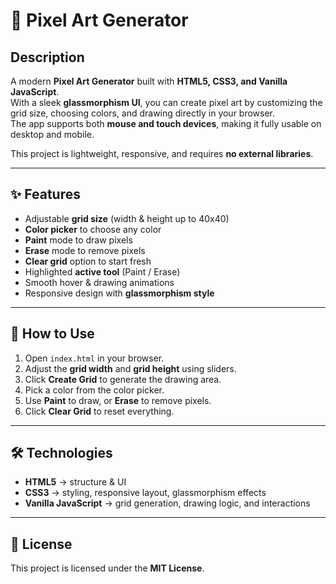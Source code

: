 # 🎨 Pixel Art Generator

## Description
A modern **Pixel Art Generator** built with **HTML5, CSS3, and Vanilla JavaScript**.  
With a sleek **glassmorphism UI**, you can create pixel art by customizing the grid size, choosing colors, and drawing directly in your browser.  
The app supports both **mouse and touch devices**, making it fully usable on desktop and mobile.  

This project is lightweight, responsive, and requires **no external libraries**.

---

## ✨ Features
- Adjustable **grid size** (width & height up to 40x40)  
- **Color picker** to choose any color  
- **Paint** mode to draw pixels  
- **Erase** mode to remove pixels  
- **Clear grid** option to start fresh  
- Highlighted **active tool** (Paint / Erase)  
- Smooth hover & drawing animations  
- Responsive design with **glassmorphism style**  

---

## 🚀 How to Use
1. Open `index.html` in your browser.  
2. Adjust the **grid width** and **grid height** using sliders.  
3. Click **Create Grid** to generate the drawing area.  
4. Pick a color from the color picker.  
5. Use **Paint** to draw, or **Erase** to remove pixels.  
6. Click **Clear Grid** to reset everything.  

---

## 🛠️ Technologies
- **HTML5** → structure & UI  
- **CSS3** → styling, responsive layout, glassmorphism effects  
- **Vanilla JavaScript** → grid generation, drawing logic, and interactions  

---

## 📜 License
This project is licensed under the **MIT License**.
